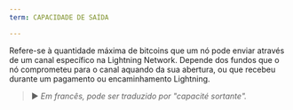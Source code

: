```yaml
---
term: CAPACIDADE DE SAÍDA

---
```

Refere-se à quantidade máxima de bitcoins que um nó pode enviar através de um canal específico na Lightning Network. Depende dos fundos que o nó comprometeu para o canal aquando da sua abertura, ou que recebeu durante um pagamento ou encaminhamento Lightning.

> ► *Em francês, pode ser traduzido por "capacité sortante".*
